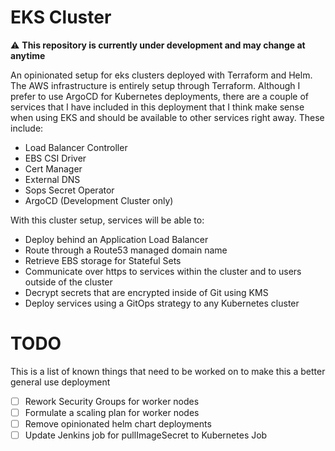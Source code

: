 # EKS Cluster

:warning:   **This repository is currently under development and may change at anytime**

An opinionated setup for eks clusters deployed with Terraform and Helm.  The AWS infrastructure is entirely setup through Terraform.  Although I prefer to use ArgoCD for Kubernetes deployments, there are a couple of services that I have included in this deployment that I think make sense when using EKS and should be available to other services right away.  These include:

- Load Balancer Controller
- EBS CSI Driver
- Cert Manager
- External DNS
- Sops Secret Operator
- ArgoCD (Development Cluster only)

With this cluster setup, services will be able to:

- Deploy behind an Application Load Balancer
- Route through a Route53 managed domain name
- Retrieve EBS storage for Stateful Sets
- Communicate over https to services within the cluster and to users outside of the cluster
- Decrypt secrets that are encrypted inside of Git using KMS
- Deploy services using a GitOps strategy to any Kubernetes cluster

# TODO

This is a list of known things that need to be worked on to make this a better general use deployment

- [ ] Rework Security Groups for worker nodes
- [ ] Formulate a scaling plan for worker nodes
- [ ] Remove opinionated helm chart deployments
- [ ] Update Jenkins job for pullImageSecret to Kubernetes Job